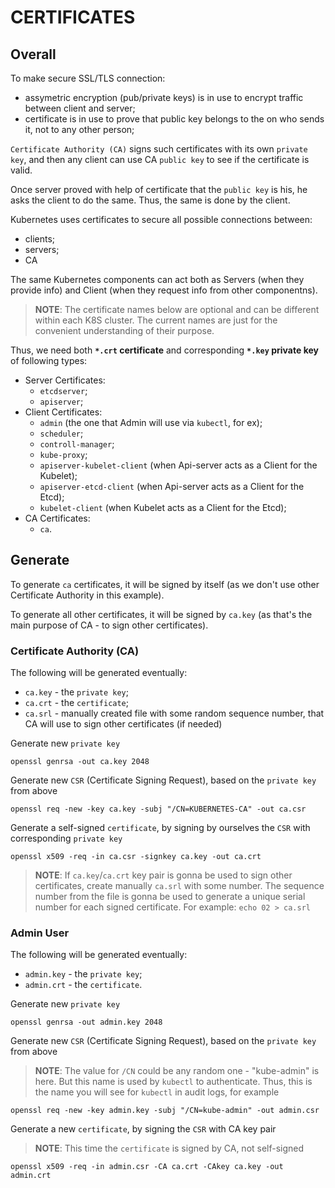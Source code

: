 # CERTIFICATES 

## Overall 

To make secure SSL/TLS connection:
- assymetric encryption (pub/private keys) is in use to encrypt traffic between client and server;
- certificate is in use to prove that public key belongs to the on who sends it, not to any other person;

`Certificate Authority (CA)` signs such certificates with its own `private key`, and then any client can use CA `public key` to see if the certificate is valid.

Once server proved with help of certificate that the `public key` is his, he asks the client to do the same. Thus, the same is done by the client.

Kubernetes uses certificates to secure all possible connections between:
- clients;
- servers;
- CA

The same Kubernetes components can act both as Servers (when they provide info) and Client (when they request info from other componentns).

> **NOTE**: The certificate names below are optional and can be different within each K8S cluster.
> The current names are just for the convenient understanding of their purpose.


Thus, we need both **`*.crt` certificate** and corresponding **`*.key` private key** of following types:
- Server Certificates:
   - `etcdserver`;
   - `apiserver`;
- Client Certificates:
   - `admin` (the one that Admin will use via `kubectl`, for ex);
   - `scheduler`;
   - `controll-manager`;
   - `kube-proxy`;
   - `apiserver-kubelet-client` (when Api-server acts as a Client for the Kubelet);
   - `apiserver-etcd-client` (when Api-server acts as a Client for the Etcd);
   - `kubelet-client` (when Kubelet acts as a Client for the Etcd);
- CA Certificates:
   - `ca`.


## Generate 

To generate `ca` certificates, it will be signed by itself (as we don't use other Certificate Authority in this example).

To generate all other certificates, it will be signed by `ca.key` (as that's the main purpose of CA - to sign other certificates).


### Certificate Authority (CA)

The following will be generated eventually:
- `ca.key` - the `private key`;
- `ca.crt` - the `certificate`;
- `ca.srl` - manually created file with some random sequence number, that CA will use to sign other certificates (if needed)


Generate new `private key` 
```
openssl genrsa -out ca.key 2048
```

Generate new `CSR` (Certificate Signing Request), based on the `private key` from above
```
openssl req -new -key ca.key -subj "/CN=KUBERNETES-CA" -out ca.csr
```

Generate a self-signed `certificate`, by signing by ourselves the `CSR` with corresponding `private key`
```
openssl x509 -req -in ca.csr -signkey ca.key -out ca.crt
```

> **NOTE**: If `ca.key`/`ca.crt` key pair is gonna be used to sign other certificates, create manually `ca.srl` with some number.
> The sequence number from the file is gonna be used to generate a unique serial number for each signed certificate.
> For example:
> `echo 02 > ca.srl`


### Admin User

The following will be generated eventually:
- `admin.key` - the `private key`;
- `admin.crt` - the `certificate`.

Generate new `private key` 
```
openssl genrsa -out admin.key 2048
```

Generate new `CSR` (Certificate Signing Request), based on the `private key` from above
> **NOTE**: The value for `/CN` could be any random one - "kube-admin" is here.
> But this name is used by `kubectl` to authenticate. 
> Thus, this is the name you will see for `kubectl` in audit logs, for example
```
openssl req -new -key admin.key -subj "/CN=kube-admin" -out admin.csr
```

Generate a new `certificate`, by signing the `CSR` with CA key pair
> **NOTE**: This time the `certificate` is signed by CA, not self-signed
```
openssl x509 -req -in admin.csr -CA ca.crt -CAkey ca.key -out admin.crt
```














































